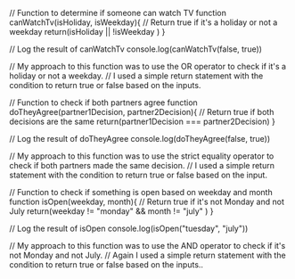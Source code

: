 // Function to determine if someone can watch TV
function canWatchTv(isHoliday, isWeekday){ 
    // Return true if it's a holiday or not a weekday
    return(isHoliday || !isWeekday )
}

// Log the result of canWatchTv 
console.log(canWatchTv(false, true))


// My approach to this function was to use the OR operator to check if it's a holiday or not a weekday.
// I used a simple return statement with the condition to return true or false based on the inputs.





// Function to check if both partners agree
function doTheyAgree(partner1Decision, partner2Decision){
    // Return true if both decisions are the same
    return(partner1Decision === partner2Decision)
}

// Log the result of doTheyAgree 
console.log(doTheyAgree(false, true))


// My approach to this function was to use the strict equality operator to check if both partners made the same decision.
// I used a simple return statement with the condition to return true or false based on the input.



// Function to check if something is open based on weekday and month
function isOpen(weekday, month){
    // Return true if it's not Monday and not July
    return(weekday != "monday" && month != "july" )
}

// Log the result of isOpen 
console.log(isOpen("tuesday", "july"))

// My approach to this function was to use the AND operator to check if it's not Monday and not July.
// Again I used a simple return statement with the condition to return true or false based on the inputs..
